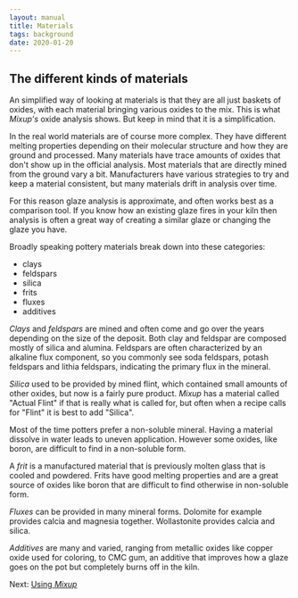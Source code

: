 ```yaml
---
layout: manual
title: Materials
tags: background
date: 2020-01-20
---
```

## The different kinds of materials

An simplified way of looking at materials is that they are all just baskets of oxides,
with each material bringing various oxides to the mix. 
This is what *Mixup's* oxide analysis shows. 
But keep in mind that it is a simplification.

In the real world materials are of course more complex. 
They have different melting properties 
depending on their molecular structure and how they are ground and processed. 
Many materials have trace amounts of oxides that don't show up in the official analysis.
Most materials that are directly mined from the ground vary a bit.
Manufacturers have various strategies to try and keep a material consistent, 
but many materials drift in analysis over time.

For this reason glaze analysis is approximate, and often works best as a comparison tool. 
If you know how an existing glaze fires in your kiln then analysis is often 
a great way of creating a similar glaze or changing the glaze you have.

Broadly speaking pottery materials break down into these categories:
- clays
- feldspars
- silica
- frits
- fluxes
- additives
 
*Clays* and *feldspars* are mined and often come and go over the years depending
on the size of the deposit. 
Both clay and feldspar are composed mostly of silica and alumina.
Feldspars are often characterized by an alkaline flux component, 
so you commonly see soda feldspars, potash feldspars and lithia feldspars,
indicating the primary flux in the mineral.

*Silica* used to be provided by mined flint, which contained small amounts of other
oxides, but now is a fairly pure product. *Mixup* has a material called "Actual Flint" 
if that is really what is called for, but often when a recipe calls for "Flint" 
it is best to add "Silica".

Most of the time potters prefer a non-soluble mineral. 
Having a material dissolve in water leads to uneven application. 
However some oxides, like boron, are difficult to find in a non-soluble form.

A *frit* is a manufactured material that is previously molten glass that is cooled and powdered.
Frits have good melting properties and are a great source of 
oxides like boron that are difficult to find otherwise in non-soluble form.

*Fluxes* can be provided in many mineral forms. 
Dolomite for example provides calcia and magnesia together. 
Wollastonite provides calcia and silica.

*Additives* are many and varied, ranging from metallic oxides like 
copper oxide used for coloring, to CMC gum, an additive that improves how
a glaze goes on the pot but completely burns off in the kiln. 

Next: [Using *Mixup*](/manual/using/)
